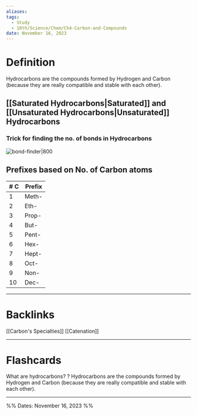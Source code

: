 ```yaml
---
aliases: 
tags:
  - Study
  - 10th/Science/Chem/Ch4-Carbon-and-Compounds
date: November 16, 2023
---
```

# Definition
Hydrocarbons are the compounds formed by Hydrogen and Carbon (because they are really compatible and stable with each other).
## [[Saturated Hydrocarbons|Saturated]] and [[Unsaturated Hydrocarbons|Unsaturated]] Hydrocarbons
### Trick for finding the no. of bonds in Hydrocarbons
![bond-finder|800]()
## Prefixes based on No. of Carbon atoms
| # C | Prefix |
| --- | ------ |
| 1   | Meth-  |
| 2   | Eth-   |
| 3   | Prop-  |
| 4   | But-   |
| 5   | Pent-  |
| 6   | Hex-   |
| 7   | Hept-  |
| 8   | Oct-   |
| 9   | Non-   |
| 10  | Dec-       |

---
# Backlinks
[[Carbon's Specialties]]
[[Catenation]]

---
# Flashcards

What are hydrocarbons?
?
Hydrocarbons are the compounds formed by Hydrogen and Carbon (because they are really compatible and stable with each other).
<!--SR:!2024-06-11,130,280-->

---

%%
Dates: November 16, 2023
%%